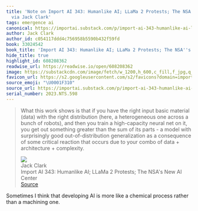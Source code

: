 ```yaml
---
title: 'Note on Import AI 343: Humanlike AI; LLaMa 2 Protests; The NSA''s New AI Center
  via Jack Clark'
tags: emergence ai
canonical: https://importai.substack.com/p/import-ai-343-humanlike-ai-llama?utm_source=post-email-title&publication_id=1317673&post_id=137783878&utm_campaign=email-post-title&isFreemail=true&r=663eh&utm_medium=email
author: Jack Clark
author_id: c054117ddd4c756958b5590b432f59fd
book: 33024542
book_title: 'Import AI 343: Humanlike AI; LLaMa 2 Protests; The NSA''s New AI Center'
hide_title: true
highlight_id: 608208362
readwise_url: https://readwise.io/open/608208362
image: https://substackcdn.com/image/fetch/w_1200,h_600,c_fill,f_jpg,q_auto:good,fl_progressive:steep,g_auto/https%3A%2F%2Fsubstack-post-media.s3.amazonaws.com%2Fpublic%2Fimages%2Fd6d17996-2bef-40a4-abe3-be72a0e8a227_258x258.png
favicon_url: https://s2.googleusercontent.com/s2/favicons?domain=importai.substack.com
source_emoji: "\U0001F310"
source_url: https://importai.substack.com/p/import-ai-343-humanlike-ai-llama?utm_source=post-email-title&publication_id=1317673&post_id=137783878&utm_campaign=email-post-title&isFreemail=true&r=663eh&utm_medium=email#:~:text=What%20this%20work,architecture%20%2B%20complexity.
serial_number: 2023.NTS.598
---
```

> What this work shows is that if you have the right input basic material (data) with the right distribution (here, a heterogeneous one across a bunch of robots), and then you train a high-capacity neural net on it, you get out something greater than the sum of its parts - a model with surprisingly good out-of-distribution generalization as a consequence of some critical reaction that occurs due to your combo of data + architecture + complexity.
> <div class="quoteback-footer"><div class="quoteback-avatar"><img class="mini-favicon" src="https://s2.googleusercontent.com/s2/favicons?domain=importai.substack.com"></div><div class="quoteback-metadata"><div class="metadata-inner"><span style="display:none">FROM:</span><div aria-label="Jack Clark" class="quoteback-author"> Jack Clark</div><div aria-label="Import AI 343: Humanlike AI; LLaMa 2 Protests; The NSA's New AI Center" class="quoteback-title"> Import AI 343: Humanlike AI; LLaMa 2 Protests; The NSA's New AI Center</div></div></div><div class="quoteback-backlink"><a target="_blank" aria-label="go to the full text of this quotation" rel="noopener" href="https://importai.substack.com/p/import-ai-343-humanlike-ai-llama?utm_source=post-email-title&publication_id=1317673&post_id=137783878&utm_campaign=email-post-title&isFreemail=true&r=663eh&utm_medium=email#:~:text=What%20this%20work,architecture%20%2B%20complexity." class="quoteback-arrow"> Source</a></div></div>

Sometimes I think that developing AI is more like a chemical process rather than a machining one. 
